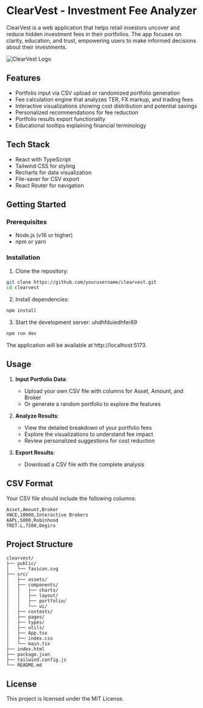 # ClearVest - Investment Fee Analyzer

ClearVest is a web application that helps retail investors uncover and reduce hidden investment fees in their portfolios. The app focuses on clarity, education, and trust, empowering users to make informed decisions about their investments.

![ClearVest Logo](src/assets/logo.png)

## Features

- Portfolio input via CSV upload or randomized portfolio generation
- Fee calculation engine that analyzes TER, FX markup, and trading fees
- Interactive visualizations showing cost distribution and potential savings
- Personalized recommendations for fee reduction
- Portfolio results export functionality
- Educational tooltips explaining financial terminology

## Tech Stack

- React with TypeScript
- Tailwind CSS for styling
- Recharts for data visualization
- File-saver for CSV export
- React Router for navigation

## Getting Started

### Prerequisites

- Node.js (v16 or higher)
- npm or yarn

### Installation

1. Clone the repository:

```bash
git clone https://github.com/yourusername/clearvest.git
cd clearvest
```

2. Install dependencies:

```bash
npm install
```

3. Start the development server:
uhdhfduiedhfer89
```bash
npm run dev
```

The application will be available at http://localhost:5173.

## Usage

1. **Input Portfolio Data**: 
   - Upload your own CSV file with columns for Asset, Amount, and Broker
   - Or generate a random portfolio to explore the features

2. **Analyze Results**:
   - View the detailed breakdown of your portfolio fees
   - Explore the visualizations to understand fee impact
   - Review personalized suggestions for cost reduction

3. **Export Results**:
   - Download a CSV file with the complete analysis

## CSV Format

Your CSV file should include the following columns:
```
Asset,Amount,Broker
VWCE,10000,Interactive Brokers
AAPL,5000,Robinhood
TRET.L,7500,Degiro
```

## Project Structure

```
clearvest/
├── public/
│   └── favicon.svg
├── src/
│   ├── assets/
│   ├── components/
│   │   ├── charts/
│   │   ├── layout/
│   │   ├── portfolio/
│   │   └── ui/
│   ├── contexts/
│   ├── pages/
│   ├── types/
│   ├── utils/
│   ├── App.tsx
│   ├── index.css
│   └── main.tsx
├── index.html
├── package.json
├── tailwind.config.js
└── README.md
```

## License

This project is licensed under the MIT License.